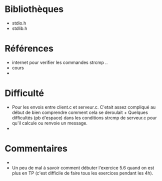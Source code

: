# Bibliothèques
* stdio.h
* stdlib.h

# Références
* internet pour verifier les commandes strcmp ..
* cours
* 

# Difficulté
* Pour les envois entre client.c et serveur.c. C'etait assez compliqué au début de bien comprendre comment cela se deroulait + Quelques difficultés (pb d'espace) dans les conditions strcmp de serveur.c pour qu'il calcule ou renvoie un message.
* 

# Commentaires
* 
* Un peu de mal à savoir comment débuter l'exercice 5.6 quand on est plus en TP (c'est difficile de faire tous les exercices pendant les 4h).

